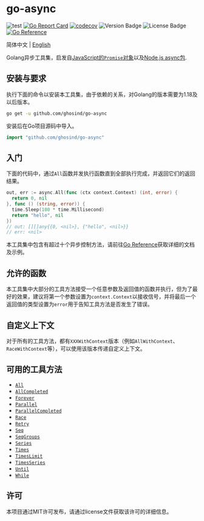# go-async

![test](https://github.com/ghosind/go-async/workflows/test/badge.svg)
[![Go Report Card](https://goreportcard.com/badge/github.com/ghosind/go-async)](https://goreportcard.com/report/github.com/ghosind/go-async)
[![codecov](https://codecov.io/gh/ghosind/go-async/branch/main/graph/badge.svg)](https://codecov.io/gh/ghosind/go-async)
![Version Badge](https://img.shields.io/github/v/release/ghosind/go-async)
![License Badge](https://img.shields.io/github/license/ghosind/go-async)
[![Go Reference](https://pkg.go.dev/badge/github.com/ghosind/go-async.svg)](https://pkg.go.dev/github.com/ghosind/go-async)

简体中文 | [English](./README.md)

Golang异步工具集，启发自[JavaScript的`Promise`对象](https://developer.mozilla.org/en-US/docs/Web/JavaScript/Reference/Global_Objects/Promise)以及[Node.js async包](https://caolan.github.io/async/v3/).

## 安装与要求

执行下面的命令以安装本工具集，由于依赖的关系，对Golang的版本需要为1.18及以后版本。

```sh
go get -u github.com/ghosind/go-async
```

安装后在Go项目源码中导入。

```go
import "github.com/ghosind/go-async"
```

## 入门

下面的代码中，通过`All`函数并发执行函数直到全部执行完成，并返回它们的返回结果。

```go
out, err := async.All(func (ctx context.Context) (int, error) {
  return 0, nil
}, func () (string, error)) {
  time.Sleep(100 * time.Millisecond)
  return "hello", nil
})
// out: [][]any{{0, <nil>}, {"hello", <nil>}}
// err: <nil>
```

本工具集中包含有超过十个异步控制方法，请前往[Go Reference](https://pkg.go.dev/github.com/ghosind/go-async)获取详细的文档及示例。

## 允许的函数

本工具集中大部分的工具方法接受一个任意参数及返回值的函数并执行，但为了最好的效果，建议将第一个参数设置为`context.Context`以接收信号，并将最后一个返回值的类型设置为`error`用于告知工具方法是否发生了错误。

## 自定义上下文

对于所有的工具方法，都有`XXXWithContext`版本（例如`AllWithContext`、`RaceWithContext`等），可以使用该版本传递自定义上下文。

## 可用的工具方法

- [`All`](https://pkg.go.dev/github.com/ghosind/go-async#All)
- [`AllCompleted`](https://pkg.go.dev/github.com/ghosind/go-async#AllCompleted)
- [`Forever`](https://pkg.go.dev/github.com/ghosind/go-async#Forever)
- [`Parallel`](https://pkg.go.dev/github.com/ghosind/go-async#Parallel)
- [`ParallelCompleted`](https://pkg.go.dev/github.com/ghosind/go-async#ParallelCompleted)
- [`Race`](https://pkg.go.dev/github.com/ghosind/go-async#Race)
- [`Retry`](https://pkg.go.dev/github.com/ghosind/go-async#Retry)
- [`Seq`](https://pkg.go.dev/github.com/ghosind/go-async#Seq)
- [`SeqGroups`](https://pkg.go.dev/github.com/ghosind/go-async#SeqGroups)
- [`Series`](https://pkg.go.dev/github.com/ghosind/go-async#Series)
- [`Times`](https://pkg.go.dev/github.com/ghosind/go-async#Times)
- [`TimesLimit`](https://pkg.go.dev/github.com/ghosind/go-async#TimesLimit)
- [`TimesSeries`](https://pkg.go.dev/github.com/ghosind/go-async#TimesSeries)
- [`Until`](https://pkg.go.dev/github.com/ghosind/go-async#Until)
- [`While`](https://pkg.go.dev/github.com/ghosind/go-async#While)

## 许可

本项目通过MIT许可发布，请通过license文件获取该许可的详细信息。
